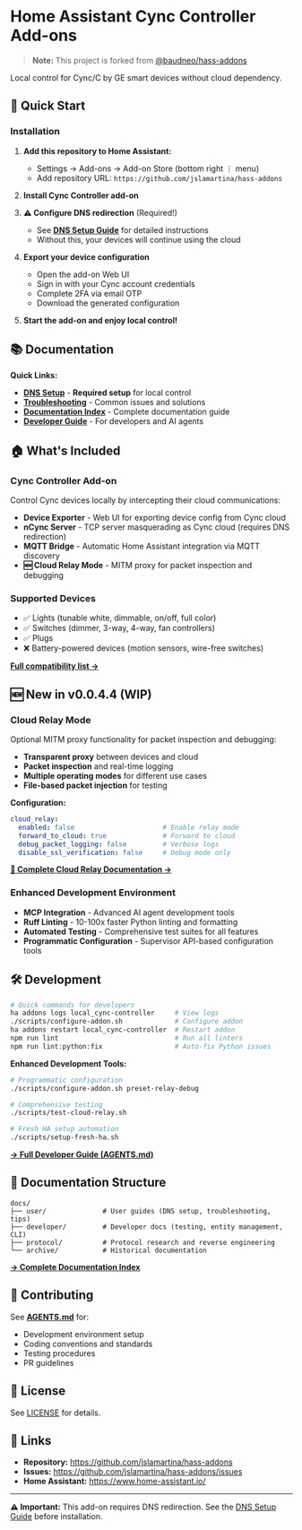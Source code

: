 # Home Assistant Cync Controller Add-ons

> **Note:** This project is forked from [@baudneo/hass-addons](https://github.com/baudneo/hass-addons)

Local control for Cync/C by GE smart devices without cloud dependency.

## 🚀 Quick Start

### Installation

1. **Add this repository to Home Assistant:**
   - Settings → Add-ons → Add-on Store (bottom right ⋮ menu)
   - Add repository URL: `https://github.com/jslamartina/hass-addons`

2. **Install Cync Controller add-on**

3. **⚠️ Configure DNS redirection** (Required!)
   - See **[DNS Setup Guide](docs/user/dns-setup.md)** for detailed instructions
   - Without this, your devices will continue using the cloud

4. **Export your device configuration**
   - Open the add-on Web UI
   - Sign in with your Cync account credentials
   - Complete 2FA via email OTP
   - Download the generated configuration

5. **Start the add-on and enjoy local control!**

## 📚 Documentation

**Quick Links:**
- **[DNS Setup](docs/user/dns-setup.md)** - **Required setup** for local control
- **[Troubleshooting](docs/user/troubleshooting.md)** - Common issues and solutions
- **[Documentation Index](docs/README.md)** - Complete documentation guide
- **[Developer Guide](AGENTS.md)** - For developers and AI agents

## 🏠 What's Included

### Cync Controller Add-on

Control Cync devices locally by intercepting their cloud communications:
- **Device Exporter** - Web UI for exporting device config from Cync cloud
- **nCync Server** - TCP server masquerading as Cync cloud (requires DNS redirection)
- **MQTT Bridge** - Automatic Home Assistant integration via MQTT discovery
- **🆕 Cloud Relay Mode** - MITM proxy for packet inspection and debugging

### Supported Devices

- ✅ Lights (tunable white, dimmable, on/off, full color)
- ✅ Switches (dimmer, 3-way, 4-way, fan controllers)
- ✅ Plugs
- ❌ Battery-powered devices (motion sensors, wire-free switches)

**[Full compatibility list →](docs/user/known-devices.md)**

## 🆕 New in v0.0.4.4 (WIP)

### Cloud Relay Mode
Optional MITM proxy functionality for packet inspection and debugging:
- **Transparent proxy** between devices and cloud
- **Packet inspection** and real-time logging
- **Multiple operating modes** for different use cases
- **File-based packet injection** for testing

**Configuration:**
```yaml
cloud_relay:
  enabled: false                      # Enable relay mode
  forward_to_cloud: true              # Forward to cloud
  debug_packet_logging: false         # Verbose logs
  disable_ssl_verification: false     # Debug mode only
```

**[📖 Complete Cloud Relay Documentation →](docs/user/cloud-relay.md)**

### Enhanced Development Environment
- **MCP Integration** - Advanced AI agent development tools
- **Ruff Linting** - 10-100x faster Python linting and formatting
- **Automated Testing** - Comprehensive test suites for all features
- **Programmatic Configuration** - Supervisor API-based configuration tools

## 🛠️ Development

```bash
# Quick commands for developers
ha addons logs local_cync-controller     # View logs
./scripts/configure-addon.sh             # Configure addon
ha addons restart local_cync-controller  # Restart addon
npm run lint                             # Run all linters
npm run lint:python:fix                  # Auto-fix Python issues
```

**Enhanced Development Tools:**
```bash
# Programmatic configuration
./scripts/configure-addon.sh preset-relay-debug

# Comprehensive testing
./scripts/test-cloud-relay.sh

# Fresh HA setup automation
./scripts/setup-fresh-ha.sh
```

**[→ Full Developer Guide (AGENTS.md)](AGENTS.md)**

## 📖 Documentation Structure

```
docs/
├── user/              # User guides (DNS setup, troubleshooting, tips)
├── developer/         # Developer docs (testing, entity management, CLI)
├── protocol/          # Protocol research and reverse engineering
└── archive/           # Historical documentation
```

**[→ Complete Documentation Index](docs/README.md)**

## 🤝 Contributing

See **[AGENTS.md](AGENTS.md)** for:
- Development environment setup
- Coding conventions and standards
- Testing procedures
- PR guidelines

## 📝 License

See [LICENSE](LICENSE) for details.

## 🔗 Links

- **Repository:** https://github.com/jslamartina/hass-addons
- **Issues:** https://github.com/jslamartina/hass-addons/issues
- **Home Assistant:** https://www.home-assistant.io/

---

**⚠️ Important:** This add-on requires DNS redirection. See the [DNS Setup Guide](docs/user/dns-setup.md) before installation.